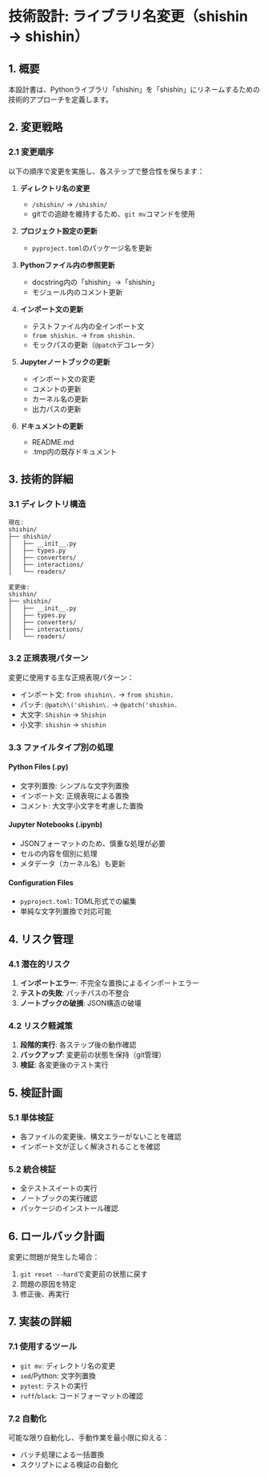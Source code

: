 # 技術設計: ライブラリ名変更（shishin → shishin）

## 1. 概要
本設計書は、Pythonライブラリ「shishin」を「shishin」にリネームするための技術的アプローチを定義します。

## 2. 変更戦略

### 2.1 変更順序
以下の順序で変更を実施し、各ステップで整合性を保ちます：

1. **ディレクトリ名の変更**
   - `/shishin/` → `/shishin/`
   - gitでの追跡を維持するため、`git mv`コマンドを使用

2. **プロジェクト設定の更新**
   - `pyproject.toml`のパッケージ名を更新

3. **Pythonファイル内の参照更新**
   - docstring内の「shishin」→「shishin」
   - モジュール内のコメント更新

4. **インポート文の更新**
   - テストファイル内の全インポート文
   - `from shishin.` → `from shishin.`
   - モックパスの更新（`@patch`デコレータ）

5. **Jupyterノートブックの更新**
   - インポート文の変更
   - コメントの更新
   - カーネル名の更新
   - 出力パスの更新

6. **ドキュメントの更新**
   - README.md
   - .tmp内の既存ドキュメント

## 3. 技術的詳細

### 3.1 ディレクトリ構造
```
現在:
shishin/
├── shishin/
│   ├── __init__.py
│   ├── types.py
│   ├── converters/
│   ├── interactions/
│   └── readers/

変更後:
shishin/
├── shishin/
│   ├── __init__.py
│   ├── types.py
│   ├── converters/
│   ├── interactions/
│   └── readers/
```

### 3.2 正規表現パターン
変更に使用する主な正規表現パターン：
- インポート文: `from shishin\.` → `from shishin.`
- パッチ: `@patch\('shishin\.` → `@patch('shishin.`
- 大文字: `Shishin` → `Shishin`
- 小文字: `shishin` → `shishin`

### 3.3 ファイルタイプ別の処理

#### Python Files (.py)
- 文字列置換: シンプルな文字列置換
- インポート文: 正規表現による置換
- コメント: 大文字小文字を考慮した置換

#### Jupyter Notebooks (.ipynb)
- JSONフォーマットのため、慎重な処理が必要
- セルの内容を個別に処理
- メタデータ（カーネル名）も更新

#### Configuration Files
- `pyproject.toml`: TOML形式での編集
- 単純な文字列置換で対応可能

## 4. リスク管理

### 4.1 潜在的リスク
1. **インポートエラー**: 不完全な置換によるインポートエラー
2. **テストの失敗**: パッチパスの不整合
3. **ノートブックの破損**: JSON構造の破壊

### 4.2 リスク軽減策
1. **段階的実行**: 各ステップ後の動作確認
2. **バックアップ**: 変更前の状態を保持（git管理）
3. **検証**: 各変更後のテスト実行

## 5. 検証計画

### 5.1 単体検証
- 各ファイルの変更後、構文エラーがないことを確認
- インポート文が正しく解決されることを確認

### 5.2 統合検証
- 全テストスイートの実行
- ノートブックの実行確認
- パッケージのインストール確認

## 6. ロールバック計画
変更に問題が発生した場合：
1. `git reset --hard`で変更前の状態に戻す
2. 問題の原因を特定
3. 修正後、再実行

## 7. 実装の詳細

### 7.1 使用するツール
- `git mv`: ディレクトリ名の変更
- `sed`/Python: 文字列置換
- `pytest`: テストの実行
- `ruff`/`black`: コードフォーマットの確認

### 7.2 自動化
可能な限り自動化し、手動作業を最小限に抑える：
- バッチ処理による一括置換
- スクリプトによる検証の自動化